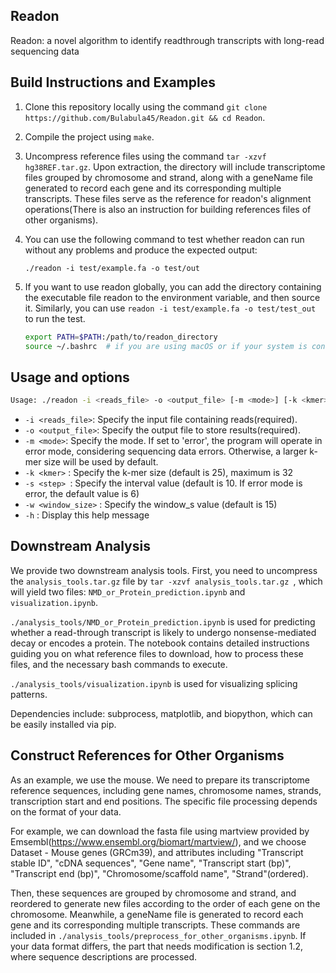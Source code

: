 ## Readon

Readon: a novel algorithm to identify readthrough transcripts with long-read sequencing data




## Build Instructions and Examples

1. Clone this repository locally using the command `git clone https://github.com/Bulabula45/Readon.git && cd Readon`.

2. Compile the project using  `make`.

3. Uncompress reference files using the command `tar -xzvf hg38REF.tar.gz`. Upon extraction, the directory will include transcriptome files grouped by chromosome and strand, along with a geneName file generated to record each gene and its corresponding multiple transcripts. These files serve as the reference for readon's alignment operations(There is also an instruction for building references files of other organisms).

4. You can use the following command to test whether readon can run without any problems and produce the expected output:

   `./readon -i test/example.fa -o test/out`

5. If you want to use readon globally, you can add the directory containing the executable file readon to the environment variable, and then source it. Similarly, you can use `readon -i test/example.fa -o test/test_out` to run the test.

   ```sh
   export PATH=$PATH:/path/to/readon_directory
   source ~/.bashrc  # if you are using macOS or if your system is configured to use ~/.bash_profile
   ```



   

## Usage and options

```sh
Usage: ./readon -i <reads_file> -o <output_file> [-m <mode>] [-k <kmer>] [-s <step>] [-w <window_size>] [-h]
```

- `-i <reads_file>`: Specify the input file containing reads(required).
- `-o <output_file>`: Specify the output file to store results(required).
- `-m <mode>`: Specify the mode. If set to 'error', the program will operate in error mode, considering sequencing data errors. Otherwise, a larger k-mer size will be used by default.
- `-k <kmer>` : Specify the k-mer size (default is 25), maximum is 32
- `-s <step> `: Specify the interval value (default is 10. If error mode is error, the default value is 6)
- `-w <window_size>` : Specify the window_s value (default is 15)
- `-h` : Display this help message





## Downstream Analysis 

We provide two downstream analysis tools. First, you need to uncompress the `analysis_tools.tar.gz` file by `tar -xzvf analysis_tools.tar.gz `, which will yield two files: `NMD_or_Protein_prediction.ipynb` and `visualization.ipynb`.

`./analysis_tools/NMD_or_Protein_prediction.ipynb` is used for predicting whether a read-through transcript is likely to undergo nonsense-mediated decay or encodes a protein. The notebook contains detailed instructions guiding you on what reference files to download, how to process these files, and the necessary bash commands to execute.

 `./analysis_tools/visualization.ipynb` is used for visualizing splicing patterns.

Dependencies include: subprocess, matplotlib, and biopython, which can be easily installed via pip.





## Construct References for Other Organisms

As an example, we use the mouse. We need to prepare its transcriptome reference sequences, including gene names, chromosome names, strands, transcription start and end positions. The specific file processing depends on the format of your data.

For example, we can download the fasta file using martview provided by Emsembl(https://www.ensembl.org/biomart/martview/), and we choose Dataset - Mouse genes (GRCm39), and attributes including "Transcript stable ID", "cDNA sequences", "Gene name", "Transcript start (bp)", "Transcript end (bp)", "Chromosome/scaffold name", "Strand"(ordered).

Then, these sequences are grouped by chromosome and strand, and reordered to generate new files according to the order of each gene on the chromosome. Meanwhile, a geneName file is generated to record each gene and its corresponding multiple transcripts. These commands are included in `./analysis_tools/preprocess_for_other_organisms.ipynb`. If your data format differs, the part that needs modification is section 1.2, where sequence descriptions are processed.







